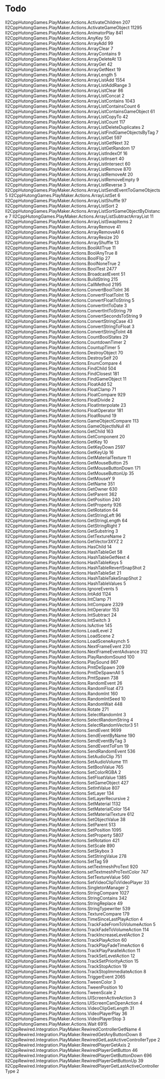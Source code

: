# Todo

Il2CppHutongGames.PlayMaker.Actions.ActivateChildren 207
Il2CppHutongGames.PlayMaker.Actions.ActivateGameObject 11295
Il2CppHutongGames.PlayMaker.Actions.AnimatorPlay 841
Il2CppHutongGames.PlayMaker.Actions.AnyKey 50
Il2CppHutongGames.PlayMaker.Actions.ArrayAdd 99
Il2CppHutongGames.PlayMaker.Actions.ArrayClear 7
Il2CppHutongGames.PlayMaker.Actions.ArrayContains 9
Il2CppHutongGames.PlayMaker.Actions.ArrayDeleteAt 13
Il2CppHutongGames.PlayMaker.Actions.ArrayGet 42
Il2CppHutongGames.PlayMaker.Actions.ArrayGetNext 19
Il2CppHutongGames.PlayMaker.Actions.ArrayLength 5
Il2CppHutongGames.PlayMaker.Actions.ArrayListAdd 1554
Il2CppHutongGames.PlayMaker.Actions.ArrayListAddRange 3
Il2CppHutongGames.PlayMaker.Actions.ArrayListClear 86
Il2CppHutongGames.PlayMaker.Actions.ArrayListConcat 2
Il2CppHutongGames.PlayMaker.Actions.ArrayListContains 1043
Il2CppHutongGames.PlayMaker.Actions.ArrayListContainsCount 6
Il2CppHutongGames.PlayMaker.Actions.ArrayListContainsGameObject 61
Il2CppHutongGames.PlayMaker.Actions.ArrayListCopyTo 42
Il2CppHutongGames.PlayMaker.Actions.ArrayListCount 117
Il2CppHutongGames.PlayMaker.Actions.ArrayListDeleteDuplicates 2
Il2CppHutongGames.PlayMaker.Actions.ArrayListFindGameObjectsByTag 7
Il2CppHutongGames.PlayMaker.Actions.ArrayListGet 597
Il2CppHutongGames.PlayMaker.Actions.ArrayListGetNext 32
Il2CppHutongGames.PlayMaker.Actions.ArrayListGetRandom 17
Il2CppHutongGames.PlayMaker.Actions.ArrayListIndexOf 16
Il2CppHutongGames.PlayMaker.Actions.ArrayListInsert 40
Il2CppHutongGames.PlayMaker.Actions.ArrayListIntersect 60
Il2CppHutongGames.PlayMaker.Actions.ArrayListRemove 870
Il2CppHutongGames.PlayMaker.Actions.ArrayListRemoveAt 20
Il2CppHutongGames.PlayMaker.Actions.ArrayListRemoveEmpty 9
Il2CppHutongGames.PlayMaker.Actions.ArrayListReverse 3
Il2CppHutongGames.PlayMaker.Actions.ArrayListSendEventToGameObjects 5
Il2CppHutongGames.PlayMaker.Actions.ArrayListSet 6
Il2CppHutongGames.PlayMaker.Actions.ArrayListShuffle 97
Il2CppHutongGames.PlayMaker.Actions.ArrayListSort 2
Il2CppHutongGames.PlayMaker.Actions.ArrayListSortGameObjectByDistance 7
Il2CppHutongGames.PlayMaker.Actions.ArrayListSubtractArrayList 11
Il2CppHutongGames.PlayMaker.Actions.ArrayListSwapItems 2
Il2CppHutongGames.PlayMaker.Actions.ArrayRemove 41
Il2CppHutongGames.PlayMaker.Actions.ArrayRemoveAll 6
Il2CppHutongGames.PlayMaker.Actions.ArrayResize 20
Il2CppHutongGames.PlayMaker.Actions.ArrayShuffle 13
Il2CppHutongGames.PlayMaker.Actions.BoolAllTrue 11
Il2CppHutongGames.PlayMaker.Actions.BoolAnyTrue 8
Il2CppHutongGames.PlayMaker.Actions.BoolFlip 27
Il2CppHutongGames.PlayMaker.Actions.BoolNoneTrue 2
Il2CppHutongGames.PlayMaker.Actions.BoolTest 2477
Il2CppHutongGames.PlayMaker.Actions.BroadcastEvent 51
Il2CppHutongGames.PlayMaker.Actions.BuildString 215
Il2CppHutongGames.PlayMaker.Actions.CallMethod 2195
Il2CppHutongGames.PlayMaker.Actions.ConvertBoolToInt 36
Il2CppHutongGames.PlayMaker.Actions.ConvertFloatToInt 15
Il2CppHutongGames.PlayMaker.Actions.ConvertFloatToString 5
Il2CppHutongGames.PlayMaker.Actions.ConvertIntToDate 3
Il2CppHutongGames.PlayMaker.Actions.ConvertIntToString 79
Il2CppHutongGames.PlayMaker.Actions.ConvertSecondsToString 9
Il2CppHutongGames.PlayMaker.Actions.ConvertStringCase 43
Il2CppHutongGames.PlayMaker.Actions.ConvertStringToFloat 3
Il2CppHutongGames.PlayMaker.Actions.ConvertStringToInt 48
Il2CppHutongGames.PlayMaker.Actions.CountBoolStates 29
Il2CppHutongGames.PlayMaker.Actions.CountdownTimer 2
Il2CppHutongGames.PlayMaker.Actions.CountupTimer 5
Il2CppHutongGames.PlayMaker.Actions.DestroyObject 70
Il2CppHutongGames.PlayMaker.Actions.DestroySelf 20
Il2CppHutongGames.PlayMaker.Actions.EnumCompare 4
Il2CppHutongGames.PlayMaker.Actions.FindChild 504
Il2CppHutongGames.PlayMaker.Actions.FindClosest 181
Il2CppHutongGames.PlayMaker.Actions.FindGameObject 11
Il2CppHutongGames.PlayMaker.Actions.FloatAdd 52
Il2CppHutongGames.PlayMaker.Actions.FloatClamp 71
Il2CppHutongGames.PlayMaker.Actions.FloatCompare 929
Il2CppHutongGames.PlayMaker.Actions.FloatDivide 2
Il2CppHutongGames.PlayMaker.Actions.FloatInterpolate 23
Il2CppHutongGames.PlayMaker.Actions.FloatOperator 181
Il2CppHutongGames.PlayMaker.Actions.FloatRound 19
Il2CppHutongGames.PlayMaker.Actions.GameObjectCompare 113
Il2CppHutongGames.PlayMaker.Actions.GameObjectIsNull 41
Il2CppHutongGames.PlayMaker.Actions.GetChild 163
Il2CppHutongGames.PlayMaker.Actions.GetComponent 20
Il2CppHutongGames.PlayMaker.Actions.GetKey 10
Il2CppHutongGames.PlayMaker.Actions.GetKeyDown 2597
Il2CppHutongGames.PlayMaker.Actions.GetKeyUp 16
Il2CppHutongGames.PlayMaker.Actions.GetMaterialTexture 11
Il2CppHutongGames.PlayMaker.Actions.GetMouseButton 25
Il2CppHutongGames.PlayMaker.Actions.GetMouseButtonDown 171
Il2CppHutongGames.PlayMaker.Actions.GetMouseButtonUp 35
Il2CppHutongGames.PlayMaker.Actions.GetMouseY 9
Il2CppHutongGames.PlayMaker.Actions.GetName 351
Il2CppHutongGames.PlayMaker.Actions.GetOwner 630
Il2CppHutongGames.PlayMaker.Actions.GetParent 362
Il2CppHutongGames.PlayMaker.Actions.GetPosition 240
Il2CppHutongGames.PlayMaker.Actions.GetProperty 926
Il2CppHutongGames.PlayMaker.Actions.GetRotation 64
Il2CppHutongGames.PlayMaker.Actions.GetStringLeft 96
Il2CppHutongGames.PlayMaker.Actions.GetStringLength 64
Il2CppHutongGames.PlayMaker.Actions.GetStringRight 7
Il2CppHutongGames.PlayMaker.Actions.GetSubstring 3
Il2CppHutongGames.PlayMaker.Actions.GetTextureName 2
Il2CppHutongGames.PlayMaker.Actions.GetVector3XYZ 2
Il2CppHutongGames.PlayMaker.Actions.HasChild 14
Il2CppHutongGames.PlayMaker.Actions.HashTableGet 58
Il2CppHutongGames.PlayMaker.Actions.HashTableGetNext 4
Il2CppHutongGames.PlayMaker.Actions.HashTableKeys 5
Il2CppHutongGames.PlayMaker.Actions.HashTableRevertSnapShot 2
Il2CppHutongGames.PlayMaker.Actions.HashTableSet 21
Il2CppHutongGames.PlayMaker.Actions.HashTableTakeSnapShot 2
Il2CppHutongGames.PlayMaker.Actions.HashTableValues 5
Il2CppHutongGames.PlayMaker.Actions.IgnoreEvents 5
Il2CppHutongGames.PlayMaker.Actions.IntAdd 1124
Il2CppHutongGames.PlayMaker.Actions.IntClamp 71
Il2CppHutongGames.PlayMaker.Actions.IntCompare 2329
Il2CppHutongGames.PlayMaker.Actions.IntOperator 153
Il2CppHutongGames.PlayMaker.Actions.IntSubtract 24
Il2CppHutongGames.PlayMaker.Actions.IntSwitch 3
Il2CppHutongGames.PlayMaker.Actions.IsActive 145
Il2CppHutongGames.PlayMaker.Actions.LoadLevel 2
Il2CppHutongGames.PlayMaker.Actions.LoadScene 2
Il2CppHutongGames.PlayMaker.Actions.LoadSceneAsynch 5
Il2CppHutongGames.PlayMaker.Actions.NextFrameEvent 230
Il2CppHutongGames.PlayMaker.Actions.NextFrameEventAdvance 312
Il2CppHutongGames.PlayMaker.Actions.PlayRandomSound 100
Il2CppHutongGames.PlayMaker.Actions.PlaySound 867
Il2CppHutongGames.PlayMaker.Actions.PmtDeSpawn 209
Il2CppHutongGames.PlayMaker.Actions.PmtDeSpawnAll 5
Il2CppHutongGames.PlayMaker.Actions.PmtSpawn 738
Il2CppHutongGames.PlayMaker.Actions.RandomEvent 26
Il2CppHutongGames.PlayMaker.Actions.RandomFloat 473
Il2CppHutongGames.PlayMaker.Actions.RandomInt 160
Il2CppHutongGames.PlayMaker.Actions.RandomIntSeed 10
Il2CppHutongGames.PlayMaker.Actions.RandomWait 448
Il2CppHutongGames.PlayMaker.Actions.Rotate 271
Il2CppHutongGames.PlayMaker.Actions.SelectRandomInt 3
Il2CppHutongGames.PlayMaker.Actions.SelectRandomString 4
Il2CppHutongGames.PlayMaker.Actions.SelectRandomVector3 51
Il2CppHutongGames.PlayMaker.Actions.SendEvent 9699
Il2CppHutongGames.PlayMaker.Actions.SendEventByName 190
Il2CppHutongGames.PlayMaker.Actions.SendEventByTag 3
Il2CppHutongGames.PlayMaker.Actions.SendEventToFsm 19
Il2CppHutongGames.PlayMaker.Actions.SendRandomEvent 536
Il2CppHutongGames.PlayMaker.Actions.SetAudioClip 751
Il2CppHutongGames.PlayMaker.Actions.SetAudioVolume 111
Il2CppHutongGames.PlayMaker.Actions.SetBoolValue 765
Il2CppHutongGames.PlayMaker.Actions.SetColorRGBA 2
Il2CppHutongGames.PlayMaker.Actions.SetFloatValue 1385
Il2CppHutongGames.PlayMaker.Actions.SetGameObject 427
Il2CppHutongGames.PlayMaker.Actions.SetIntValue 807
Il2CppHutongGames.PlayMaker.Actions.SetLayer 134
Il2CppHutongGames.PlayMaker.Actions.SetLayerRecursive 2
Il2CppHutongGames.PlayMaker.Actions.SetMaterial 1132
Il2CppHutongGames.PlayMaker.Actions.SetMaterialColor 154
Il2CppHutongGames.PlayMaker.Actions.SetMaterialTexture 612
Il2CppHutongGames.PlayMaker.Actions.SetObjectValue 38
Il2CppHutongGames.PlayMaker.Actions.SetParent 513
Il2CppHutongGames.PlayMaker.Actions.SetPosition 1095
Il2CppHutongGames.PlayMaker.Actions.SetProperty 5807
Il2CppHutongGames.PlayMaker.Actions.SetRotation 421
Il2CppHutongGames.PlayMaker.Actions.SetScale 890
Il2CppHutongGames.PlayMaker.Actions.SetSkybox 3
Il2CppHutongGames.PlayMaker.Actions.SetStringValue 278
Il2CppHutongGames.PlayMaker.Actions.SetTag 59
Il2CppHutongGames.PlayMaker.Actions.setTextmeshProText 920
Il2CppHutongGames.PlayMaker.Actions.setTextmeshProTextColor 747
Il2CppHutongGames.PlayMaker.Actions.SetTextureValue 560
Il2CppHutongGames.PlayMaker.Actions.SetVideoClipToVideoPlayer 33
Il2CppHutongGames.PlayMaker.Actions.SingletonManager 2
Il2CppHutongGames.PlayMaker.Actions.StringCompare 1027
Il2CppHutongGames.PlayMaker.Actions.StringContains 342
Il2CppHutongGames.PlayMaker.Actions.StringReplace 49
Il2CppHutongGames.PlayMaker.Actions.StringTypewriter 539
Il2CppHutongGames.PlayMaker.Actions.TextureCompare 179
Il2CppHutongGames.PlayMaker.Actions.TimeSinceLastPlayAction 4
Il2CppHutongGames.PlayMaker.Actions.TrackFadeFromToVolumeAction 5
Il2CppHutongGames.PlayMaker.Actions.TrackFadeToVolumeAction 114
Il2CppHutongGames.PlayMaker.Actions.TrackIncreaseLevelAction 2
Il2CppHutongGames.PlayMaker.Actions.TrackPlayAction 60
Il2CppHutongGames.PlayMaker.Actions.TrackPlayFadeTimeAction 6
Il2CppHutongGames.PlayMaker.Actions.TrackPlayParallelAction 11
Il2CppHutongGames.PlayMaker.Actions.TrackSetLevelAction 12
Il2CppHutongGames.PlayMaker.Actions.TrackSetPriorityAction 15
Il2CppHutongGames.PlayMaker.Actions.TrackStopAction 19
Il2CppHutongGames.PlayMaker.Actions.TrackStopImmediateAction 8
Il2CppHutongGames.PlayMaker.Actions.TriggerEvent 2065
Il2CppHutongGames.PlayMaker.Actions.TweenColor 3
Il2CppHutongGames.PlayMaker.Actions.TweenPosition 10
Il2CppHutongGames.PlayMaker.Actions.TweenScale 2
Il2CppHutongGames.PlayMaker.Actions.UIScreenActiveAction 3
Il2CppHutongGames.PlayMaker.Actions.UIScreenCanOpenAction 4
Il2CppHutongGames.PlayMaker.Actions.VideoClipGetLength 31
Il2CppHutongGames.PlayMaker.Actions.VideoPlayerPlay 36
Il2CppHutongGames.PlayMaker.Actions.VideoPlayerStop 3
Il2CppHutongGames.PlayMaker.Actions.Wait 6915
Il2CppRewired.Integration.PlayMaker.RewiredControllerGetName 4
Il2CppRewired.Integration.PlayMaker.RewiredGetAnyButtonDown 8
Il2CppRewired.Integration.PlayMaker.RewiredGetLastActiveControllerType 2
Il2CppRewired.Integration.PlayMaker.RewiredPlayerGetAxis 2
Il2CppRewired.Integration.PlayMaker.RewiredPlayerGetButton 46
Il2CppRewired.Integration.PlayMaker.RewiredPlayerGetButtonDown 696
Il2CppRewired.Integration.PlayMaker.RewiredPlayerGetButtonUp 39
Il2CppRewired.Integration.PlayMaker.RewiredPlayerGetLastActiveControllerType 2